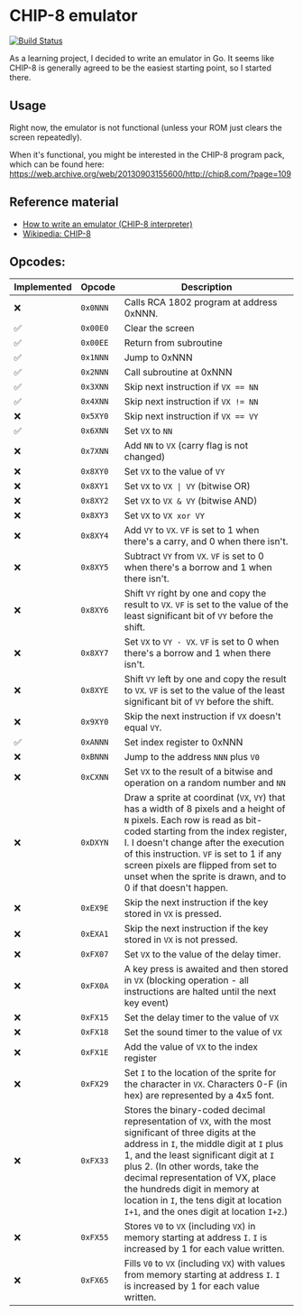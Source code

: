 # CHIP-8 emulator

[![Build Status](https://travis-ci.org/cweagans/chip8.svg?branch=master)](https://travis-ci.org/cweagans/chip8)

As a learning project, I decided to write an emulator in Go. It seems like CHIP-8
is generally agreed to be the easiest starting point, so I started there.

## Usage

Right now, the emulator is not functional (unless your ROM just clears the screen
repeatedly).

When it's functional, you might be interested in the CHIP-8 program pack, which
can be found here: https://web.archive.org/web/20130903155600/http://chip8.com/?page=109

## Reference material

* [How to write an emulator (CHIP-8 interpreter)](http://www.multigesture.net/articles/how-to-write-an-emulator-chip-8-interpreter/)
* [Wikipedia: CHIP-8](https://en.wikipedia.org/wiki/CHIP-8)

## Opcodes:

| Implemented | Opcode | Description |
| --- | --- | --- |
| ❌ | `0x0NNN` | Calls RCA 1802 program at address 0xNNN. |
| ✅ | `0x00E0` | Clear the screen |
| ✅ | `0x00EE` | Return from subroutine |
| ✅ | `0x1NNN` | Jump to 0xNNN |
| ✅ | `0x2NNN` | Call subroutine at 0xNNN  |
| ✅ | `0x3XNN` | Skip next instruction if `VX == NN` |
| ✅ | `0x4XNN` | Skip next instruction if `VX != NN` |
| ❌ | `0x5XY0` | Skip next instruction if `VX == VY` |
| ✅ | `0x6XNN` | Set `VX` to `NN` |
| ❌ | `0x7XNN` | Add `NN` to `VX` (carry flag is not changed) |
| ❌ | `0x8XY0` | Set `VX` to the value of `VY` |
| ❌ | `0x8XY1` | Set `VX` to `VX \| VY` (bitwise OR) |
| ❌ | `0x8XY2` | Set `VX` to `VX & VY` (bitwise AND)|
| ❌ | `0x8XY3` | Set `VX` to `VX xor VY` |
| ❌ | `0x8XY4` | Add `VY` to `VX`. `VF` is set to 1 when there's a carry, and 0 when there isn't. |
| ❌ | `0x8XY5` | Subtract `VY` from `VX`. `VF` is set to 0 when there's a borrow and 1 when there isn't. |
| ❌ | `0x8XY6` | Shift `VY` right by one and copy the result to `VX`. `VF` is set to the value of the least significant bit of `VY` before the shift. |
| ❌ | `0x8XY7` | Set `VX` to `VY - VX`. `VF` is set to 0 when there's a borrow and 1 when there isn't. |
| ❌ | `0x8XYE` | Shift `VY` left by one and copy the result to `VX`. `VF` is set to the value of the least significant bit of `VY` before the shift. |
| ❌ | `0x9XY0` | Skip the next instruction if `VX` doesn't equal `VY`. |
| ✅ | `0xANNN` | Set index register to 0xNNN |
| ❌ | `0xBNNN` | Jump to the address `NNN` plus `V0` |
| ❌ | `0xCXNN` | Set `VX` to the result of a bitwise and operation on a random number and `NN` |
| ❌ | `0xDXYN` | Draw a sprite at coordinat (`VX`, `VY`) that has a width of 8 pixels and a height of `N` pixels. Each row is read as bit-coded starting from the index register, I. I doesn't change after the execution of this instruction. `VF` is set to 1 if any screen pixels are flipped from set to unset when the sprite is drawn, and to 0 if that doesn't happen. |
| ❌ | `0xEX9E` | Skip the next instruction if the key stored in `VX` is pressed. |
| ❌ | `0xEXA1` | Skip the next instruction if the key stored in `VX` is not pressed. |
| ❌ | `0xFX07` | Set `VX` to the value of the delay timer. |
| ❌ | `0xFX0A` | A key press is awaited and then stored in `VX` (blocking operation - all instructions are halted until the next key event) |
| ❌ | `0xFX15` | Set the delay timer to the value of `VX` |
| ❌ | `0xFX18` | Set the sound timer to the value of `VX` |
| ❌ | `0xFX1E` | Add the value of `VX` to the index register |
| ❌ | `0xFX29` | Set `I` to the location of the sprite for the character in `VX`. Characters 0-F (in hex) are represented by a 4x5 font. |
| ❌ | `0xFX33` | Stores the binary-coded decimal representation of `VX`, with the most significant of three digits at the address in `I`, the middle digit at `I` plus 1, and the least significant digit at `I` plus 2. (In other words, take the decimal representation of VX, place the hundreds digit in memory at location in `I`, the tens digit at location `I+1`, and the ones digit at location `I+2`.) |
| ❌ | `0xFX55` | Stores `V0` to `VX` (including `VX`) in memory starting at address `I`. `I` is increased by 1 for each value written. |
| ❌ | `0xFX65` | Fills `V0` to `VX` (including `VX`) with values from memory starting at address `I`. `I` is increased by 1 for each value written. |
